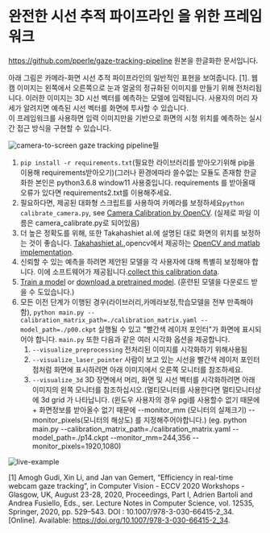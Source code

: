 # 완전한 시선 추적 파이프라인 을 위한 프레임워크
https://github.com/pperle/gaze-tracking-pipeline
원본을 한글화한 문서입니다.


아래 그림은 카메라-화면 시선 추적 파이프라인의 일반적인 표현을 보여줍니다. [1].
웹캠 이미지는 왼쪽에서 오른쪽으로 눈과 얼굴의 정규화된 이미지를 만들기 위해 전처리됩니다. 이러한 이미지는 3D 시선 벡터를 예측하는 모델에 입력됩니다.
사용자의 머리 자세가 알려지면 예측된 시선 벡터를 화면에 투사할 수 있습니다. \
이 프레임워크를 사용하면 입력 이미지만을 기반으로 화면의 시청 위치를 예측하는 실시간 접근 방식을 구현할 수 있습니다.

![camera-to-screen gaze tracking pipeline](./docs/gaze_tracking_pipeline.png)필
1. `pip install -r requirements.txt`(필요한 라이브러리를 받아오기위해 pip을 이용해 requirements받아오기)(그러나 환경에따라 쓸수없는 모듈도 존재함
한글화한 본인은 python3.6.8 window11 사용중입니다. 
requirements 를 받아올때 오류가 있다면 requirements2.txt를 이용해주세요.
2. 필요하다면, 제공된 대화형 스크립트를 사용하여 카메라를 보정하세요`python calibrate_camera.py`, see [Camera Calibration by OpenCV](https://docs.opencv.org/4.5.3/dc/dbb/tutorial_py_calibration.html).
(실제로 파일 이름은 camera_calibrate.py로 되어있음)
3. 더 높은 정확도를 위해, 또한 Takahashiet al.에 설명된 대로 화면의 위치를 보정하는 것이 좋습니다. [Takahashiet al.](https://doi.org/10.2197/ipsjtcva.8.11),opencv에서 제공하는 [OpenCV and matlab implementation](https://github.com/computer-vision/takahashi2012cvpr).
4. 신뢰할 수 있는 예측을 하려면 제안된 모델을 각 사용자에 대해 특별히 보정해야 합니다. 이에 소프트웨어가 제공됩니다.[collect this calibration data](https://github.com/pperle/gaze-data-collection).
5. [Train a model](https://github.com/pperle/gaze-tracking) or [download a pretrained model](https://drive.google.com/drive/folders/1-_bOyMgAQmnwRGfQ4QIQk7hrin0Mexch?usp=sharing). (훈련된 모델을 다운로드 받을 수 도있습니다.)
6. 모든 이전 단계가 이행된 경우(라이브러리,카메라보정,학습모델을 전부 만족해야함), `python main.py --calibration_matrix_path=./calibration_matrix.yaml --model_path=./p00.ckpt` 실행될 수 있고 "빨간색 레이저 포인터"가 화면에 표시되어야 합니다. `main.py` 또한 다음과 같은 여러 시각화 옵션을 제공합니다.
   1. `--visualize_preprocessing` 전처리된 이미지를 시각화하기 위해사용됨
   2. `--visualize_laser_pointer` 사람이 보고 있는 시선을 빨간색 레이저 포인터 점처럼 화면에 표시하려면 아래 이미지에서 오른쪽 모니터를 참조하세요.
   3. `--visualize_3d` 3D 장면에서 머리, 화면 및 시선 벡터를 시각화하려면 아래 이미지의 왼쪽 모니터를 참조하십시오.(멀티모니터를 사용한다면 멀티모니터상에 3d grid 가 나타납니다.
(윈도우 사용자의 경우 pgi를 사용할수 없기 때문에+ 화면정보를 받아올수 없기 때문에 --monitor_mm (모니터의 실제크기) --monitor_pixels(모니터의 해상도) 를 지정해주어야합니다.)
(eg. python main.py --calibration_matrix_path=./calibration_matrix.yaml --model_path=./p14.ckpt --monitor_mm=244,356 --monitor_pixels=1920,1080)

![live-example](./docs/live_example.png)

[1] Amogh Gudi, Xin Li, and Jan van Gemert, “Efficiency in real-time webcam gaze tracking”, in Computer Vision - ECCV 2020 Workshops - Glasgow, UK, August 23-28, 2020, Proceedings, Part I, Adrien Bartoli and Andrea Fusiello, Eds., ser. Lecture Notes in Computer Science, vol. 12535, Springer, 2020, pp. 529–543. DOI : 10.1007/978-3-030-66415-2_34. [Online]. Available: https://doi.org/10.1007/978-3-030-66415-2_34.